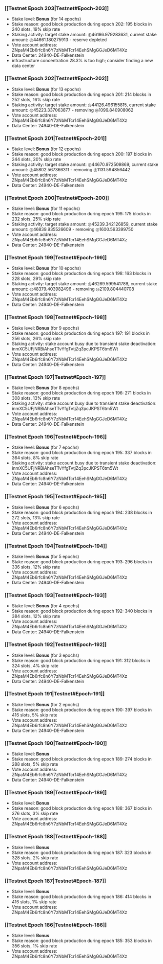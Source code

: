 ### [[Testnet Epoch 203|Testnet#Epoch-203]]
* Stake level: **Bonus** (for 14 epochs)
* Stake reason: good block production during epoch 202: 195 blocks in 240 slots, 19% skip rate
* Staking activity: target stake amount: ◎46186.979283631, current stake amount: ◎44661.180275913 - reserve depleted
* Vote account address: ZNpaM4Eb6rfc8n6Y7zNbMTcr14EehSMgGGJeD6MT4Xz
* Data Center: 24940-DE-Falkenstein
* infrastructure concentration 28.3% is too high; consider finding a new data center
### [[Testnet Epoch 202|Testnet#Epoch-202]]
* Stake level: **Bonus** (for 13 epochs)
* Stake reason: good block production during epoch 201: 214 blocks in 252 slots, 16% skip rate
* Staking activity: target stake amount: ◎44126.496155815, current stake amount: ◎45223.337063877 - removing ◎1096.840908062
* Vote account address: ZNpaM4Eb6rfc8n6Y7zNbMTcr14EehSMgGGJeD6MT4Xz
* Data Center: 24940-DE-Falkenstein
### [[Testnet Epoch 201|Testnet#Epoch-201]]
* Stake level: **Bonus** (for 12 epochs)
* Stake reason: good block production during epoch 200: 197 blocks in 244 slots, 20% skip rate
* Staking activity: target stake amount: ◎44670.972509869, current stake amount: ◎45802.567366311 - removing ◎1131.594856442
* Vote account address: ZNpaM4Eb6rfc8n6Y7zNbMTcr14EehSMgGGJeD6MT4Xz
* Data Center: 24940-DE-Falkenstein
### [[Testnet Epoch 200|Testnet#Epoch-200]]
* Stake level: **Bonus** (for 11 epochs)
* Stake reason: good block production during epoch 199: 175 blocks in 232 slots, 25% skip rate
* Staking activity: target stake amount: ◎45239.342126859, current stake amount: ◎46839.935526609 - removing ◎1600.593399750
* Vote account address: ZNpaM4Eb6rfc8n6Y7zNbMTcr14EehSMgGGJeD6MT4Xz
* Data Center: 24940-DE-Falkenstein
### [[Testnet Epoch 199|Testnet#Epoch-199]]
* Stake level: **Bonus** (for 10 epochs)
* Stake reason: good block production during epoch 198: 163 blocks in 228 slots, 29% skip rate
* Staking activity: target stake amount: ◎46269.599541788, current stake amount: ◎48379.403982496 - removing ◎2109.804440708
* Vote account address: ZNpaM4Eb6rfc8n6Y7zNbMTcr14EehSMgGGJeD6MT4Xz
* Data Center: 24940-DE-Falkenstein
### [[Testnet Epoch 198|Testnet#Epoch-198]]
* Stake level: **Bonus** (for 9 epochs)
* Stake reason: good block production during epoch 197: 191 blocks in 256 slots, 26% skip rate
* Staking activity: stake account busy due to transient stake deactivation: inmXC5UFjNRBiAhseTTvYfgTvtjZq3pcJKPST6tm5Wt
* Vote account address: ZNpaM4Eb6rfc8n6Y7zNbMTcr14EehSMgGGJeD6MT4Xz
* Data Center: 24940-DE-Falkenstein
### [[Testnet Epoch 197|Testnet#Epoch-197]]
* Stake level: **Bonus** (for 8 epochs)
* Stake reason: good block production during epoch 196: 271 blocks in 308 slots, 13% skip rate
* Staking activity: stake account busy due to transient stake deactivation: inmXC5UFjNRBiAhseTTvYfgTvtjZq3pcJKPST6tm5Wt
* Vote account address: ZNpaM4Eb6rfc8n6Y7zNbMTcr14EehSMgGGJeD6MT4Xz
* Data Center: 24940-DE-Falkenstein
### [[Testnet Epoch 196|Testnet#Epoch-196]]
* Stake level: **Bonus** (for 7 epochs)
* Stake reason: good block production during epoch 195: 337 blocks in 364 slots, 8% skip rate
* Staking activity: stake account busy due to transient stake deactivation: inmXC5UFjNRBiAhseTTvYfgTvtjZq3pcJKPST6tm5Wt
* Vote account address: ZNpaM4Eb6rfc8n6Y7zNbMTcr14EehSMgGGJeD6MT4Xz
* Data Center: 24940-DE-Falkenstein
### [[Testnet Epoch 195|Testnet#Epoch-195]]
* Stake level: **Bonus** (for 6 epochs)
* Stake reason: good block production during epoch 194: 238 blocks in 272 slots, 13% skip rate
* Vote account address: ZNpaM4Eb6rfc8n6Y7zNbMTcr14EehSMgGGJeD6MT4Xz
* Data Center: 24940-DE-Falkenstein
### [[Testnet Epoch 194|Testnet#Epoch-194]]
* Stake level: **Bonus** (for 5 epochs)
* Stake reason: good block production during epoch 193: 296 blocks in 336 slots, 12% skip rate
* Vote account address: ZNpaM4Eb6rfc8n6Y7zNbMTcr14EehSMgGGJeD6MT4Xz
* Data Center: 24940-DE-Falkenstein
### [[Testnet Epoch 193|Testnet#Epoch-193]]
* Stake level: **Bonus** (for 4 epochs)
* Stake reason: good block production during epoch 192: 340 blocks in 384 slots, 12% skip rate
* Vote account address: ZNpaM4Eb6rfc8n6Y7zNbMTcr14EehSMgGGJeD6MT4Xz
* Data Center: 24940-DE-Falkenstein
### [[Testnet Epoch 192|Testnet#Epoch-192]]
* Stake level: **Bonus** (for 3 epochs)
* Stake reason: good block production during epoch 191: 312 blocks in 324 slots, 4% skip rate
* Vote account address: ZNpaM4Eb6rfc8n6Y7zNbMTcr14EehSMgGGJeD6MT4Xz
* Data Center: 24940-DE-Falkenstein
### [[Testnet Epoch 191|Testnet#Epoch-191]]
* Stake level: **Bonus** (for 2 epochs)
* Stake reason: good block production during epoch 190: 397 blocks in 416 slots, 5% skip rate
* Vote account address: ZNpaM4Eb6rfc8n6Y7zNbMTcr14EehSMgGGJeD6MT4Xz
* Data Center: 24940-DE-Falkenstein
### [[Testnet Epoch 190|Testnet#Epoch-190]]
* Stake level: **Bonus**
* Stake reason: good block production during epoch 189: 274 blocks in 288 slots, 5% skip rate
* Vote account address: ZNpaM4Eb6rfc8n6Y7zNbMTcr14EehSMgGGJeD6MT4Xz
* Data Center: 24940-DE-Falkenstein
### [[Testnet Epoch 189|Testnet#Epoch-189]]
* Stake level: **Bonus**
* Stake reason: good block production during epoch 188: 367 blocks in 376 slots, 3% skip rate
* Vote account address: ZNpaM4Eb6rfc8n6Y7zNbMTcr14EehSMgGGJeD6MT4Xz
### [[Testnet Epoch 188|Testnet#Epoch-188]]
* Stake level: **Bonus**
* Stake reason: good block production during epoch 187: 323 blocks in 328 slots, 2% skip rate
* Vote account address: ZNpaM4Eb6rfc8n6Y7zNbMTcr14EehSMgGGJeD6MT4Xz
### [[Testnet Epoch 187|Testnet#Epoch-187]]
* Stake level: **Bonus**
* Stake reason: good block production during epoch 186: 414 blocks in 416 slots, 1% skip rate
* Vote account address: ZNpaM4Eb6rfc8n6Y7zNbMTcr14EehSMgGGJeD6MT4Xz
### [[Testnet Epoch 186|Testnet#Epoch-186]]
* Stake level: **Bonus**
* Stake reason: good block production during epoch 185: 353 blocks in 356 slots, 1% skip rate
* Vote account address: ZNpaM4Eb6rfc8n6Y7zNbMTcr14EehSMgGGJeD6MT4Xz